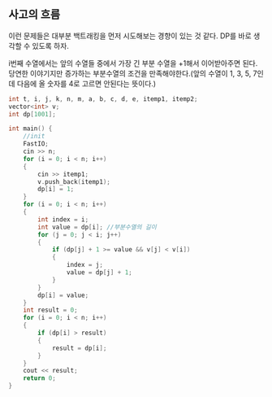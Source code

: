 ## 사고의 흐름

이런 문제들은 대부분 백트래킹을 먼저 시도해보는 경향이 있는 것 같다. DP를 바로 생각할 수 있도록 하자.

i번째 수열에서는 앞의 수열들 중에서 가장 긴 부분 수열을 +1해서 이어받아주면 된다. 당연한 이야기지만 증가하는 부분수열의 조건을 만족해야한다.(앞의 수열이 1, 3, 5, 7인데 다음에 올 숫자를 4로 고르면 안된다는 뜻이다.)

```cpp
int t, i, j, k, n, m, a, b, c, d, e, itemp1, itemp2;
vector<int> v;
int dp[1001];

int main() {
	//init
	FastIO;
	cin >> n;
	for (i = 0; i < n; i++)
	{
		cin >> itemp1;
		v.push_back(itemp1);
		dp[i] = 1;
	}
	for (i = 0; i < n; i++)
	{
		int index = i;
		int value = dp[i]; //부분수열의 길이
		for (j = 0; j < i; j++)
		{
			if (dp[j] + 1 >= value && v[j] < v[i])
			{
				index = j;
				value = dp[j] + 1;
			}
		}
		dp[i] = value;
	}
	int result = 0;
	for (i = 0; i < n; i++)
	{
		if (dp[i] > result)
		{
			result = dp[i];
		}
	}
	cout << result;
	return 0;
}
```
